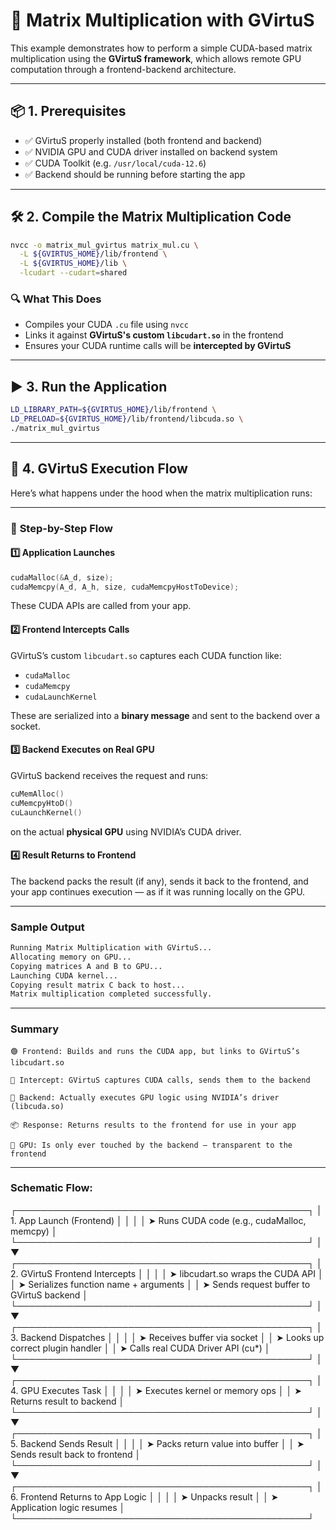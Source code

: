 # 🚀 Matrix Multiplication with GVirtuS

This example demonstrates how to perform a simple CUDA-based matrix multiplication using the **GVirtuS framework**, which allows remote GPU computation through a frontend-backend architecture.

---

## 📦 1. Prerequisites

* ✅ GVirtuS properly installed (both frontend and backend)
* ✅ NVIDIA GPU and CUDA driver installed on backend system
* ✅ CUDA Toolkit (e.g. `/usr/local/cuda-12.6`)
* ✅ Backend should be running before starting the app

---

## 🛠️ 2. Compile the Matrix Multiplication Code

```bash
nvcc -o matrix_mul_gvirtus matrix_mul.cu \
  -L ${GVIRTUS_HOME}/lib/frontend \
  -L ${GVIRTUS_HOME}/lib \
  -lcudart --cudart=shared
```

### 🔍 What This Does

* Compiles your CUDA `.cu` file using `nvcc`
* Links it against **GVirtuS's custom `libcudart.so`** in the frontend
* Ensures your CUDA runtime calls will be **intercepted by GVirtuS**

---

## ▶️ 3. Run the Application

```bash
LD_LIBRARY_PATH=${GVIRTUS_HOME}/lib/frontend \
LD_PRELOAD=${GVIRTUS_HOME}/lib/frontend/libcuda.so \
./matrix_mul_gvirtus
```

---

## 🔄 4. GVirtuS Execution Flow

Here’s what happens under the hood when the matrix multiplication runs:

---

### 🧭 **Step-by-Step Flow**

#### 1️⃣ **Application Launches**

```cpp
cudaMalloc(&A_d, size);
cudaMemcpy(A_d, A_h, size, cudaMemcpyHostToDevice);
```

These CUDA APIs are called from your app.

#### 2️⃣ **Frontend Intercepts Calls**

GVirtuS’s custom `libcudart.so` captures each CUDA function like:

* `cudaMalloc`
* `cudaMemcpy`
* `cudaLaunchKernel`

These are serialized into a **binary message** and sent to the backend over a socket.

#### 3️⃣ **Backend Executes on Real GPU**

GVirtuS backend receives the request and runs:

```cpp
cuMemAlloc()
cuMemcpyHtoD()
cuLaunchKernel()
```

on the actual **physical GPU** using NVIDIA’s CUDA driver.

#### 4️⃣ **Result Returns to Frontend**

The backend packs the result (if any), sends it back to the frontend, and your app continues execution — as if it was running locally on the GPU.

---

### Sample Output

```bash
Running Matrix Multiplication with GVirtuS...
Allocating memory on GPU...
Copying matrices A and B to GPU...
Launching CUDA kernel...
Copying result matrix C back to host...
Matrix multiplication completed successfully.
```

---

### Summary

    🟢 Frontend: Builds and runs the CUDA app, but links to GVirtuS’s libcudart.so

    🔁 Intercept: GVirtuS captures CUDA calls, sends them to the backend

    🔧 Backend: Actually executes GPU logic using NVIDIA’s driver (libcuda.so)

    📦 Response: Returns results to the frontend for use in your app

    🚀 GPU: Is only ever touched by the backend — transparent to the frontend

-----
### Schematic Flow:

┌───────────────────────────────────────────────┐
│          1. App Launch (Frontend)             │
│                                               │
│ ➤ Runs CUDA code (e.g., cudaMalloc, memcpy)   │
└───────────────────────────────────────────────┘
                     │
                     ▼
┌───────────────────────────────────────────────┐
│         2. GVirtuS Frontend Intercepts        │
│                                               │
│ ➤ libcudart.so wraps the CUDA API             │
│ ➤ Serializes function name + arguments        │
│ ➤ Sends request buffer to GVirtuS backend     │
└───────────────────────────────────────────────┘
                     │
                     ▼
┌───────────────────────────────────────────────┐
│             3. Backend Dispatches             │
│                                               │
│ ➤ Receives buffer via socket                  │
│ ➤ Looks up correct plugin handler             │
│ ➤ Calls real CUDA Driver API (cu*)            │
└───────────────────────────────────────────────┘
                     │
                     ▼
┌───────────────────────────────────────────────┐
│             4. GPU Executes Task              │
│                                               │
│ ➤ Executes kernel or memory ops               │
│ ➤ Returns result to backend                   │
└───────────────────────────────────────────────┘
                     │
                     ▼
┌───────────────────────────────────────────────┐
│           5. Backend Sends Result             │
│                                               │
│ ➤ Packs return value into buffer              │
│ ➤ Sends result back to frontend               │
└───────────────────────────────────────────────┘
                     │
                     ▼
┌───────────────────────────────────────────────┐
│        6. Frontend Returns to App Logic       │
│                                               │
│ ➤ Unpacks result                              │
│ ➤ Application logic resumes                   │
└───────────────────────────────────────────────┘
